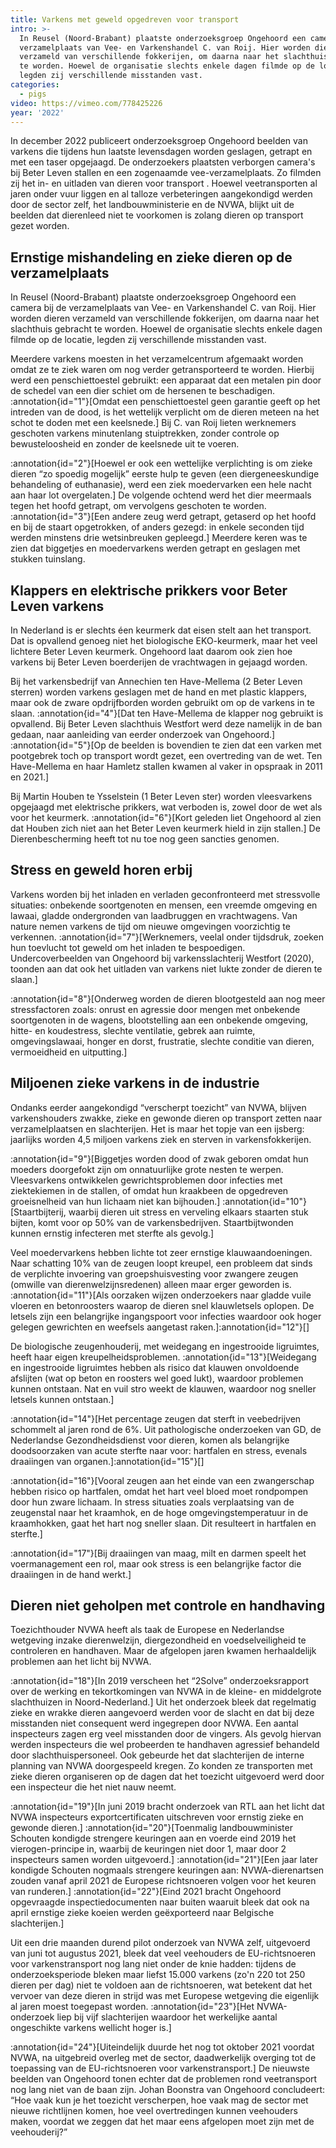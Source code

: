 ```yaml
---
title: Varkens met geweld opgedreven voor transport
intro: >-
  In Reusel (Noord-Brabant) plaatste onderzoeksgroep Ongehoord een camera bij de
  verzamelplaats van Vee- en Varkenshandel C. van Roij. Hier worden dieren
  verzameld van verschillende fokkerijen, om daarna naar het slachthuis gebracht
  te worden. Hoewel de organisatie slechts enkele dagen filmde op de locatie,
  legden zij verschillende misstanden vast.
categories:
  - pigs
video: https://vimeo.com/778425226
year: '2022'
---
```

In december 2022 publiceert onderzoeksgroep Ongehoord beelden van varkens die tijdens hun laatste levensdagen worden geslagen, getrapt en met een taser opgejaagd. De onderzoekers plaatsten verborgen camera's bij Beter Leven stallen en een zogenaamde vee-verzamelplaats. Zo filmden zij het in- en uitladen van dieren voor transport . Hoewel veetransporten al jaren onder vuur liggen en al talloze verbeteringen aangekondigd werden door de sector zelf, het landbouwministerie en de NVWA, blijkt uit de beelden dat dierenleed niet te voorkomen is zolang dieren op transport gezet worden.

## Ernstige mishandeling en zieke dieren op de verzamelplaats

In Reusel (Noord-Brabant) plaatste onderzoeksgroep Ongehoord een camera bij de verzamelplaats van Vee- en Varkenshandel C. van Roij. Hier worden dieren verzameld van verschillende fokkerijen, om daarna naar het slachthuis gebracht te worden. Hoewel de organisatie slechts enkele dagen filmde op de locatie, legden zij verschillende misstanden vast.

Meerdere varkens moesten in het verzamelcentrum afgemaakt worden omdat ze te ziek waren om nog verder getransporteerd te worden. Hierbij werd een penschiettoestel gebruikt: een apparaat dat een metalen pin door de schedel van een dier schiet om de hersenen te beschadigen. :annotation{id="1"}[Omdat een penschiettoestel geen garantie geeft op het intreden van de dood, is het wettelijk verplicht om de dieren meteen na het schot te doden met een keelsnede.] Bij C. van Roij lieten werknemers geschoten varkens minutenlang stuiptrekken, zonder controle op bewusteloosheid en zonder de keelsnede uit te voeren.

:annotation{id="2"}[Hoewel er ook een wettelijke verplichting is om zieke dieren “zo spoedig mogelijk” eerste hulp te geven (een diergeneeskundige behandeling of euthanasie), werd een ziek moedervarken een hele nacht aan haar lot overgelaten.] De volgende ochtend werd het dier meermaals tegen het hoofd getrapt, om vervolgens geschoten te worden. :annotation{id="3"}[Een andere zeug werd getrapt, getaserd op het hoofd en bij de staart opgetrokken, of anders gezegd: in enkele seconden tijd werden minstens drie wetsinbreuken gepleegd.] Meerdere keren was te zien dat biggetjes en moedervarkens werden getrapt en geslagen met stukken tuinslang.

## Klappers en elektrische prikkers voor Beter Leven varkens

In Nederland is er slechts éen keurmerk dat eisen stelt aan het transport. Dat is opvallend genoeg niet het biologische EKO-keurmerk, maar het veel lichtere Beter Leven keurmerk. Ongehoord laat daarom ook zien hoe varkens bij Beter Leven boerderijen de vrachtwagen in gejaagd worden.

Bij het varkensbedrijf van Annechien ten Have-Mellema (2 Beter Leven sterren) worden varkens geslagen met de hand en met plastic klappers, maar ook de zware opdrijfborden worden gebruikt om op de varkens in te slaan. :annotation{id="4"}[Dat ten Have-Mellema de klapper nog gebruikt is opvallend. Bij Beter Leven slachthuis Westfort werd deze namelijk in de ban gedaan, naar aanleiding van eerder onderzoek van Ongehoord.] :annotation{id="5"}[Op de beelden is bovendien te zien dat een varken met pootgebrek toch op transport wordt gezet, een overtreding van de wet. Ten Have-Mellema en haar Hamletz stallen kwamen al vaker in opspraak in 2011 en 2021.]

Bij Martin Houben te Ysselstein (1 Beter Leven ster) worden vleesvarkens opgejaagd met elektrische prikkers, wat verboden is, zowel door de wet als voor het keurmerk. :annotation{id="6"}[Kort geleden liet Ongehoord al zien dat Houben zich niet aan het Beter Leven keurmerk hield in zijn stallen.] De Dierenbescherming heeft tot nu toe nog geen sancties genomen.

## Stress en geweld horen erbij

Varkens worden bij het inladen en verladen geconfronteerd met stressvolle situaties: onbekende soortgenoten en mensen, een vreemde omgeving en lawaai, gladde ondergronden van laadbruggen en vrachtwagens. Van nature nemen varkens de tijd om nieuwe omgevingen voorzichtig te verkennen. :annotation{id="7"}[Werknemers, veelal onder tijdsdruk, zoeken hun toevlucht tot geweld om het inladen te bespoedigen. Undercoverbeelden van Ongehoord bij varkensslachterij Westfort (2020), toonden aan dat ook het uitladen van varkens niet lukte zonder de dieren te slaan.]

:annotation{id="8"}[Onderweg worden de dieren blootgesteld aan nog meer stressfactoren zoals: onrust en agressie door mengen met onbekende soortgenoten in de wagens, blootstelling aan een onbekende omgeving, hitte- en koudestress, slechte ventilatie, gebrek aan ruimte, omgevingslawaai, honger en dorst, frustratie, slechte conditie van dieren, vermoeidheid en uitputting.]

## Miljoenen zieke varkens in de industrie

Ondanks eerder aangekondigd “verscherpt toezicht” van NVWA, blijven varkenshouders zwakke, zieke en gewonde dieren op transport zetten naar verzamelplaatsen en slachterijen. Het is maar het topje van een ijsberg: jaarlijks worden 4,5 miljoen varkens ziek en sterven in varkensfokkerijen.

:annotation{id="9"}[Biggetjes worden dood of zwak geboren omdat hun moeders doorgefokt zijn om onnatuurlijke grote nesten te werpen. Vleesvarkens ontwikkelen gewrichtsproblemen door infecties met ziektekiemen in de stallen, of omdat hun kraakbeen de opgedreven groeisnelheid van hun lichaam niet kan bijhouden.] :annotation{id="10"}[Staartbijterij, waarbij dieren uit stress en verveling elkaars staarten stuk bijten, komt voor op 50% van de varkensbedrijven. Staartbijtwonden kunnen ernstig infecteren met sterfte als gevolg.]

Veel moedervarkens hebben lichte tot zeer ernstige klauwaandoeningen. Naar schatting 10% van de zeugen loopt kreupel, een probleem dat sinds de verplichte invoering van groepshuisvesting voor zwangere zeugen (omwille van dierenwelzijnsredenen) alleen maar erger geworden is. :annotation{id="11"}[Als oorzaken wijzen onderzoekers naar gladde vuile vloeren en betonroosters waarop de dieren snel klauwletsels oplopen. De letsels zijn een belangrijke ingangspoort voor infecties waardoor ook hoger gelegen gewrichten en weefsels aangetast raken.]:annotation{id="12"}[]

De biologische zeugenhouderij, met weidegang en ingestrooide ligruimtes, heeft haar eigen kreupelheidsproblemen. :annotation{id="13"}[Weidegang en ingestrooide ligruimtes hebben als risico dat klauwen onvoldoende afslijten (wat op beton en roosters wel goed lukt), waardoor problemen kunnen ontstaan. Nat en vuil stro weekt de klauwen, waardoor nog sneller letsels kunnen ontstaan.]

:annotation{id="14"}[Het percentage zeugen dat sterft in veebedrijven schommelt al jaren rond de 6%. Uit pathologische onderzoeken van GD, de Nederlandse Gezondheidsdienst voor dieren, komen als belangrijke doodsoorzaken van acute sterfte naar voor: hartfalen en stress, evenals draaiingen van organen.]:annotation{id="15"}[]

:annotation{id="16"}[Vooral zeugen aan het einde van een zwangerschap hebben risico op hartfalen, omdat het hart veel bloed moet rondpompen door hun zware lichaam. In stress situaties zoals verplaatsing van de zeugenstal naar het kraamhok, en de hoge omgevingstemperatuur in de kraamhokken, gaat het hart nog sneller slaan. Dit resulteert in hartfalen en sterfte.]

:annotation{id="17"}[Bij draaiingen van maag, milt en darmen speelt het voermanagement een rol, maar ook stress is een belangrijke factor die draaiingen in de hand werkt.]

## Dieren niet geholpen met controle en handhaving

Toezichthouder NVWA heeft als taak de Europese en Nederlandse wetgeving inzake dierenwelzijn, diergezondheid en voedselveiligheid te controleren en handhaven. Maar de afgelopen jaren kwamen herhaaldelijk problemen aan het licht bij NVWA.

:annotation{id="18"}[In 2019 verscheen het “2Solve” onderzoeksrapport over de werking en tekortkomingen van NVWA in de kleine- en middelgrote slachthuizen in Noord-Nederland.] Uit het onderzoek bleek dat regelmatig zieke en wrakke dieren aangevoerd werden voor de slacht en dat bij deze misstanden niet consequent werd ingegrepen door NVWA. Een aantal inspecteurs zagen erg veel misstanden door de vingers. Als gevolg hiervan werden inspecteurs die wel probeerden te handhaven agressief behandeld door slachthuispersoneel. Ook gebeurde het dat slachterijen de interne planning van NVWA doorgespeeld kregen. Zo konden ze transporten met zieke dieren organiseren op de dagen dat het toezicht uitgevoerd werd door een inspecteur die het niet nauw neemt.

:annotation{id="19"}[In juni 2019 bracht onderzoek van RTL aan het licht dat NVWA inspecteurs exportcertificaten uitschreven voor ernstig zieke en gewonde dieren.] :annotation{id="20"}[Toenmalig landbouwminister Schouten kondigde strengere keuringen aan en voerde eind 2019 het vierogen-principe in, waarbij de keuringen niet door 1, maar door 2 inspecteurs samen worden uitgevoerd.] :annotation{id="21"}[Een jaar later kondigde Schouten nogmaals strengere keuringen aan: NVWA-dierenartsen zouden vanaf april 2021 de Europese richtsnoeren volgen voor het keuren van runderen.] :annotation{id="22"}[Eind 2021 bracht Ongehoord opgevraagde inspectiedocumenten naar buiten waaruit bleek dat ook na april ernstige zieke koeien werden geëxporteerd naar Belgische slachterijen.]

Uit een drie maanden durend pilot onderzoek van NVWA zelf, uitgevoerd van juni tot augustus 2021, bleek dat veel veehouders de EU-richtsnoeren voor varkenstransport nog lang niet onder de knie hadden: tijdens de onderzoeksperiode bleken maar liefst 15.000 varkens (zo'n 220 tot 250 dieren per dag) niet te voldoen aan de richtsnoeren, wat betekent dat het vervoer van deze dieren in strijd was met Europese wetgeving die eigenlijk al jaren moest toegepast worden. :annotation{id="23"}[Het NVWA-onderzoek liep bij vijf slachterijen waardoor het werkelijke aantal ongeschikte varkens wellicht hoger is.]

:annotation{id="24"}[Uiteindelijk duurde het nog tot oktober 2021 voordat NVWA, na uitgebreid overleg met de sector, daadwerkelijk overging tot de toepassing van de EU-richtsnoeren voor varkenstransport.] De nieuwste beelden van Ongehoord tonen echter dat de problemen rond veetransport nog lang niet van de baan zijn. Johan Boonstra van Ongehoord concludeert: “Hoe vaak kun je het toezicht verscherpen, hoe vaak mag de sector met nieuwe richtlijnen komen, hoe veel overtredingen kunnen veehouders maken, voordat we zeggen dat het maar eens afgelopen moet zijn met de veehouderij?”

